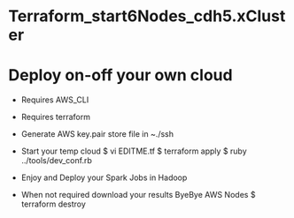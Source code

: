 # Terraform_start6Nodes_cdh5.xCluster #
#    Deploy on-off your own cloud     #

  - Requires AWS_CLI
  - Requires terraform
  - Generate AWS key.pair store file in ~./ssh 
  
  - Start your temp cloud
    $ vi EDITME.tf
    $ terraform apply
    $ ruby ../tools/dev_conf.rb

  - Enjoy and Deploy your Spark Jobs in Hadoop
  - When not required download your results ByeBye AWS Nodes
    $ terraform destroy
   
